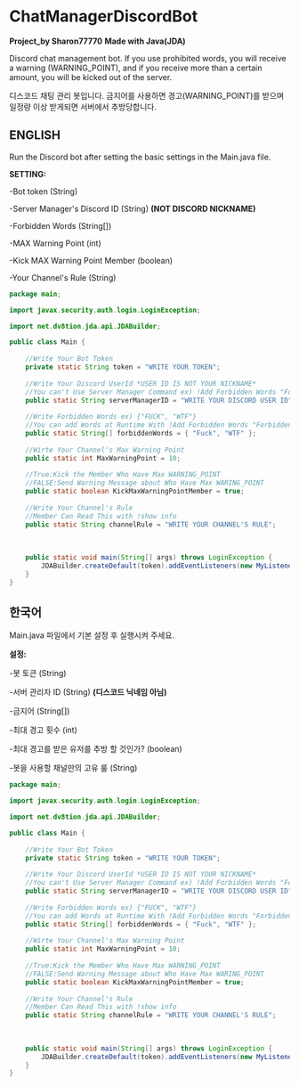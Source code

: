 # ChatManagerDiscordBot

**Project_by Sharon77770**
**Made with Java(JDA)**

Discord chat management bot. If you use prohibited words, you will receive a warning (WARNING_POINT), and if you receive more than a certain amount, you will be kicked out of the server.

디스코드 채팅 관리 봇입니다. 금지어를 사용하면 경고(WARNING_POINT)를 받으며 일정량 이상 받게되면 서버에서 추방당합니다.


## ENGLISH

Run the Discord bot after setting the basic settings in the Main.java file.

**SETTING:**

-Bot token (String)

-Server Manager's Discord ID (String) **(NOT DISCORD NICKNAME)**

-Forbidden Words (String[])

-MAX Warning Point (int)

-Kick MAX Warning Point Member (boolean)

-Your Channel's Rule (String)


```java
package main;

import javax.security.auth.login.LoginException;

import net.dv8tion.jda.api.JDABuilder;

public class Main {
	
	//Write Your Bot Token
	private static String token = "WRITE YOUR TOKEN";
	
	//Write Your Discord UserId *USER ID IS NOT YOUR NICKNAME*
	//You can't Use Server Manager Command ex) !Add Forbidden Words "Forbidden Words"
	public static String serverManagerID = "WRITE YOUR DISCORD USER ID";
	
	//Write Forbidden Words ex) {"FUCK", "WTF"}
	//You can add Words at Runtime With !Add Forbidden Words "Forbidden Words"
	public static String[] forbiddenWords = { "Fuck", "WTF" };
	
	//Wirte Your Channel's Max Warning Point
	public static int MaxWarningPoint = 10;
	
	//True:Kick the Member Who Have Max WARNING_POINT
	//FALSE:Send Warning Message about Who Have Max WARING_POINT
	public static boolean KickMaxWarningPointMember = true;
	
	//Write Your Channel's Rule
	//Member Can Read This with !show info
	public static String channelRule = "WRITE YOUR CHANNEL'S RULE";
	
	
	
	public static void main(String[] args) throws LoginException {
		JDABuilder.createDefault(token).addEventListeners(new MyListener()).build();
	}
}
```



## 한국어

Main.java 파일에서 기본 설정 후 실행시켜 주세요.

**설정:**

-봇 토큰 (String)

-서버 관리자 ID (String) **(디스코드 닉네임 아님)**

-금지어 (String[])

-최대 경고 횟수 (int)

-최대 경고를 받은 유저를 추방 할 것인가? (boolean)

-봇을 사용할 채널만의 고유 룰 (String)


```java
package main;

import javax.security.auth.login.LoginException;

import net.dv8tion.jda.api.JDABuilder;

public class Main {
	
	//Write Your Bot Token
	private static String token = "WRITE YOUR TOKEN";
	
	//Write Your Discord UserId *USER ID IS NOT YOUR NICKNAME*
	//You can't Use Server Manager Command ex) !Add Forbidden Words "Forbidden Words"
	public static String serverManagerID = "WRITE YOUR DISCORD USER ID";
	
	//Write Forbidden Words ex) {"FUCK", "WTF"}
	//You can add Words at Runtime With !Add Forbidden Words "Forbidden Words"
	public static String[] forbiddenWords = { "Fuck", "WTF" };
	
	//Wirte Your Channel's Max Warning Point
	public static int MaxWarningPoint = 10;
	
	//True:Kick the Member Who Have Max WARNING_POINT
	//FALSE:Send Warning Message about Who Have Max WARING_POINT
	public static boolean KickMaxWarningPointMember = true;
	
	//Write Your Channel's Rule
	//Member Can Read This with !show info
	public static String channelRule = "WRITE YOUR CHANNEL'S RULE";
	
	
	
	public static void main(String[] args) throws LoginException {
		JDABuilder.createDefault(token).addEventListeners(new MyListener()).build();
	}
}
```
